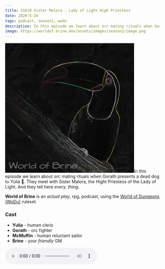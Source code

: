 ```yaml
---
title: S1E10 Sister Malora - Lady of Light High Priestess
date: 2020-5-24
tags: podcast, season1, wodu
description: In this episode we learn about orc mating rituals when Gorath presents a dead dog to Yulia :shrug:. They meet with Sister Malora, the Hight Priestess of the Lady of Light. And they tell here _every. thing._
image: https://worldof.brine.dev/assets/images/season1/image.png
---
```


![thumb](assets/images/season1/image.png)In this episode we learn about orc mating rituals when Gorath presents a dead dog to Yulia :shrug:. They meet with Sister Malora, the Hight Priestess of the Lady of Light. And they tell here _every. thing._

**World of Brine** is an _actual play_, rpg, podcast, using the [World of Dungeons (WoDu)](http://www.onesevendesign.com/dw/world_of_dungeons_1979.pdf) ruleset.

<break>

### Cast
- **Yulia** - human cleric
- **Gorath** - orc fighter
- **McMuffin** - human reluctant sailor
- **Brine** - your _friendly_ GM

<audio controls src="https://archive.org/download/s1e9-cloud_city/s1e10-sister_malora-lady_of_light_high_priestess.mp3"></audio>
